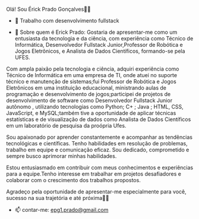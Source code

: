  Olá! Sou Érick Prado Gonçalves👋🤠


- 🔭 Trabalho com desenvolvimento fullstack

- 💬 Sobre  quem é Erick Prado:
  Gostaria de apresentar-me como um entusiasta da tecnologia e da ciência, com experiência como Técnico de Informática, Desenvolvedor Fullstack Junior,Professor de Robótica e Jogos Eletrônicos, e Analista de Dados Científicos, formando-se pela UFES.

Com ampla paixão pela tecnologia e ciência, adquiri experiência como Técnico de Informática em uma empresa de TI, onde atuei no suporte técnico e manutenção de sistemas;fui Professor de Robótica e Jogos Eletrônicos em uma instituição educacional, ministrando aulas de programação e desenvolvimento de jogos;participei de projetos de desenvolvimento de software como Desenvolvedor Fullstack Junior autõnomo , utilizando tecnologias como Python; C+ ; Java ; HTML, CSS, JavaScript, e MySQL;também tive a oportunidade de aplicar técnicas estatísticas e de visualização de dados como Analista de Dados Científicos em um laboratório de pesquisa da proópria Ufes.

Sou apaixonado por aprender constantemente e acompanhar as tendências tecnológicas e científicas. Tenho habilidades em resolução de problemas, trabalho em equipe e comunicação eficaz. Sou dedicado, comprometido e sempre busco aprimorar minhas habilidades.

Estou entusiasmado em contribuir com meus conhecimentos e experiências para a equipe.Tenho interesse em trabalhar em projetos desafiadores e colaborar com o crescimento dos trabalhos propostos.

Agradeço pela oportunidade de apresentar-me especialmente para você, sucesso na sua trajetória e até próxima👋🤠

- 📫 contar-me:
  epg1.prado@gmail.com

